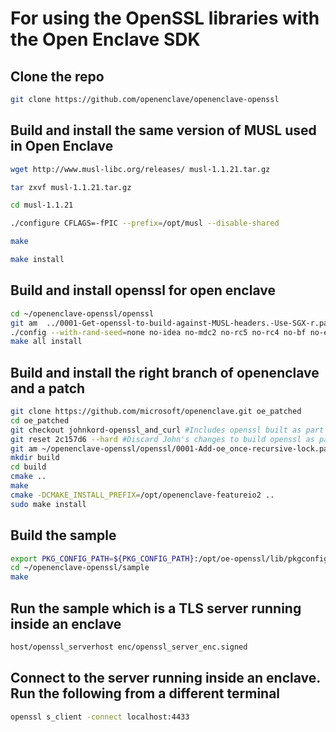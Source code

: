 # For using the OpenSSL libraries with the Open Enclave SDK
## Clone the repo
```bash
git clone https://github.com/openenclave/openenclave-openssl
```

## Build and install the same version of MUSL used in Open Enclave
```bash
wget http://www.musl-libc.org/releases/ musl-1.1.21.tar.gz

tar zxvf musl-1.1.21.tar.gz

cd musl-1.1.21

./configure CFLAGS=-fPIC --prefix=/opt/musl --disable-shared

make

make install
```
## Build and install openssl for open enclave

```bash
cd ~/openenclave-openssl/openssl
git am  ../0001-Get-openssl-to-build-against-MUSL-headers.-Use-SGX-r.patch
./config --with-rand-seed=none no-idea no-mdc2 no-rc5 no-rc4 no-bf no-ec2m no-camellia no-cast no-srp no-hw no-dso no-shared no-ssl3 no-md2 no-md4 no-afalgeng -D_FORTIFY_SOURCE=2 -DGETPID_IS_MEANINGLESS --prefix=/opt/oe-openssl CC=/opt/musl/bin/musl-gcc
make all install
```

## Build and install the right branch of openenclave and a patch
```bash
git clone https://github.com/microsoft/openenclave.git oe_patched
cd oe_patched
git checkout johnkord-openssl_and_curl #Includes openssl built as part of OE SDK
git reset 2c157d6 --hard #Discard John's changes to build openssl as part of OE SDK, we are now off of an older version of featureio2 branch and has socket and file APIs
git am ~/openenclave-openssl/openssl/0001-Add-oe_once-recursive-lock.patch #Apply a patch to allow a recursive lock
mkdir build
cd build
cmake ..
make
cmake -DCMAKE_INSTALL_PREFIX=/opt/openenclave-featureio2 ..
sudo make install
```

## Build the sample
```bash
export PKG_CONFIG_PATH=${PKG_CONFIG_PATH}:/opt/oe-openssl/lib/pkgconfig
cd ~/openenclave-openssl/sample
make
```

## Run the sample which is a TLS server running inside an enclave
```bash
host/openssl_serverhost enc/openssl_server_enc.signed
```

## Connect to the server running inside an enclave. Run the following from a different terminal
```bash
openssl s_client -connect localhost:4433
```

